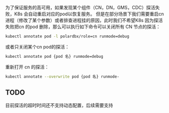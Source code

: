 为了保证服务的高可用，如果发现某个组件（CN，DN，GMS，CDC）探活失败，K8s 会自动重启对应的pod以恢复服务。
但是在部分场景下我们需要重启cn 进程（修改了某个参数）或者排查进程挂的原因，此时我们不希望K8s 因为探活失败把cn 的pod 删除，那么可以执行如下命令可以关闭所有 CN 节点的探活：

```bash
kubectl annotate pod -l polardbx/role=cn runmode=debug
```

或者只关闭某个cn pod的探活：

```bash
kubectl annotate pod {pod 名} runmode=debug
```

重新打开 cn 的探活：

```bash
kubectl annotate --overwrite pod {pod 名} runmode-
```

## TODO
目前探活的超时时间还不支持动态配置，后续需要支持
